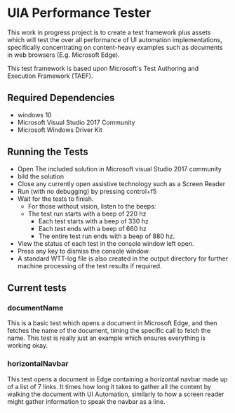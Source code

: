 # UIA Performance Tester

This work in progress project is to create a test framework plus assets which will test the over all performance of UI automation implementations, specifically concentrating on content-heavy examples such as documents in web browsers (E.g. Microsoft Edge).

This test framework is based upon Microsoft's Test Authoring and Execution Framework (TAEF).

## Required Dependencies
* windows 10
* Microsoft Visual Studio 2017 Community
* Microsoft Windows Driver Kit

## Running the Tests
* Open The included solution in Microsoft visual Studio 2017 community
* bild the solution
* Close any currently open assistive technology such as a Screen Reader
* Run (with no debugging) by pressing control+f5
 * Wait for the tests to finish.
	* For those without vision, listen to the beeps:
	* The test run starts with a beep of 220 hz
		* Each test starts with a beep of 330 hz 
		* Each test ends with a beep of 660 hz
		* The entire test run ends with a beep of 880 hz. 
* View the status of each test in the console window left open.
* Press any key to dismiss the console window.
* A standard WTT-log file is also created in the output directory for further machine processing of the test results if required.
 
 ## Current tests
 ### documentName
 This is a basic test which opens a document in Microsoft Edge, and then fetches the name of the document, timing the specific call to fetch the name.
This test is really just an example which ensures everything is working okay.

### horizontalNavbar 
This test opens a document in Edge containing a horizontal navbar made up of a list of 7 links.
 It times how long it takes to gather all the content by walking the document with UI Automation, similarly to how a screen reader might gather information to speak the navbar as a line.
  